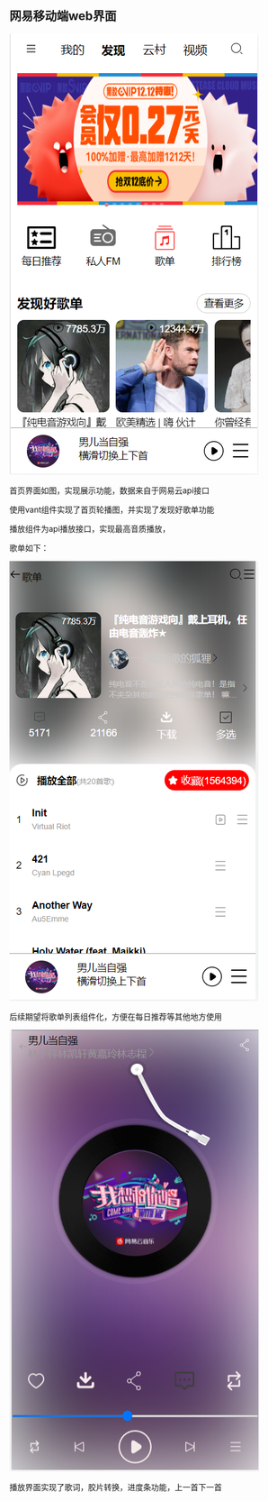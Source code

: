 
## 网易移动端web界面

![image-20221211005357199](./photo/首页.png)

首页界面如图，实现展示功能，数据来自于网易云api接口

使用vant组件实现了首页轮播图，并实现了发现好歌单功能

播放组件为api播放接口，实现最高音质播放，

歌单如下：

![tmp81DE](./photo/歌单.png)

后续期望将歌单列表组件化，方便在每日推荐等其他地方使用



![tmp2242](./photo/音乐播放.png)

播放界面实现了歌词，胶片转换，进度条功能，上一首下一首
